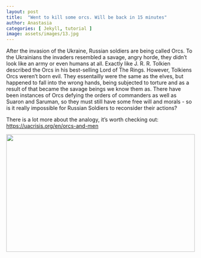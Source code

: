```yaml
---
layout: post
title:  "Went to kill some orcs. Will be back in 15 minutes"
author: Anastasia
categories: [ Jekyll, tutorial ]
image: assets/images/13.jpg
---
```

After the invasion of the Ukraine, Russian soldiers are being called Orcs. To the Ukrainians the invaders resembled a savage, angry horde, they didn’t look like an army  or even humans at all. Exactly like J. R. R. Tolkien described the Orcs in his best-selling Lord of The Rings.
However, Tolkiens Orcs weren’t born evil. They essentailly were the same as the elves, but happened to fall into the wrong hands, being subjected to torture and as a result of that became the savage beings we know them as. There have been instances of Orcs defying the orders of commanders as well as Suaron and Saruman, so they must still have some free will and morals - so is it really impossible for Russian Soldiers  to reconsider their actions? 

There is a lot more about the analogy, it’s worth checking out: https://uacrisis.org/en/orcs-and-men

<p><image style="width:100%;" height="315" src="https://static.wikia.nocookie.net/lotr/images/b/b7/295332_421581947923217_1235487333_n.jpg/revision/latest?cb=20130226015604" frameborder="0" allowfullscreen></image></p>


